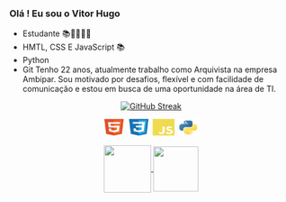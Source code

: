 ### Olá ! Eu sou o Vitor Hugo
- Estudante 📚🧑🏻‍💻🌴
- HMTL, CSS E JavaScript 📚
- Python
- Git
Tenho 22 anos, atualmente trabalho como Arquivista na empresa Ambipar. Sou motivado por desafios, flexível e com facilidade de comunicação e estou em busca de uma oportunidade na área de TI.

<div align="center">
  
[![GitHub Streak](https://github-readme-streak-stats.herokuapp.com?user=VitorHugoDaSilvaFerreira&theme=dark&locale=pt_BR&date_format=n%2Fj%5B%2FY%5D&card_width=900)](https://git.io/streak-stats)

</div>
<div style="display: inline_block" align="center">
  <img align="center" alt="vitor-HTML" height="30" width="40" src="https://raw.githubusercontent.com/devicons/devicon/master/icons/html5/html5-original.svg">
  <img align="center" alt="vitor-CSS" height="30" width="40" src="https://raw.githubusercontent.com/devicons/devicon/master/icons/css3/css3-original.svg">
  <img align="center" alt="vitor-Js" height="30" width="40" src="https://raw.githubusercontent.com/devicons/devicon/master/icons/javascript/javascript-plain.svg">
  <img align="center" alt="vitor-pyton" height="30" width="40" src="https://raw.githubusercontent.com/devicons/devicon/master/icons/python/python-original.svg">
</div>

<br>

<div align="center"> 
<a href="https://instagram.com/__vitorhsf" target="_blank">
<img align="center" height="84" width="84" src="https://github.com/carolbarbosa101/carolbarbosa101/assets/44561610/88a3dd4d-f85e-4141-af09-a2667d81df5b">
</a>
<a  href="https://www.linkedin.com/in/vitor-hugo-ferreira" target=_blank>
<img align="center"  height="80" width="80" src="https://github.com/carolbarbosa101/carolbarbosa101/assets/44561610/bc26a6f8-f0d3-4f15-82e1-55680c48f269">
</a>

</div>

